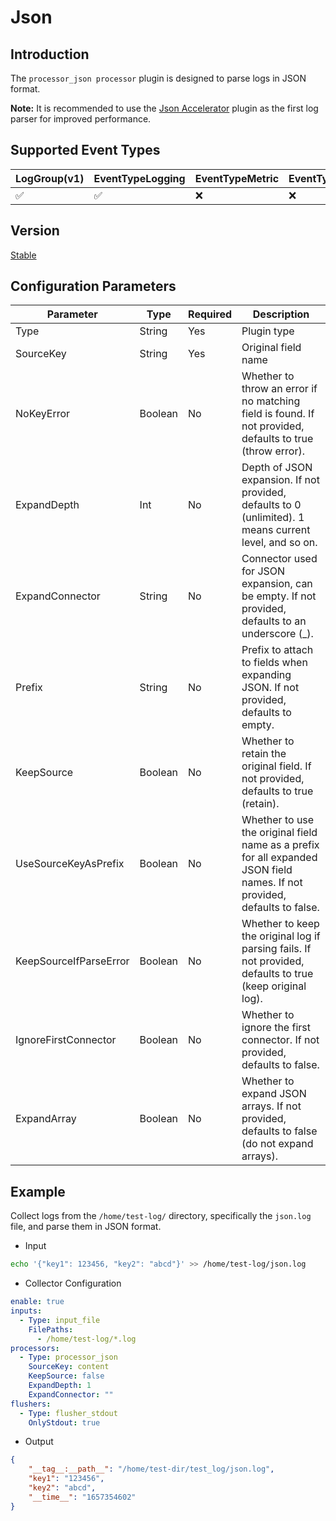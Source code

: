 # Json

## Introduction

The `processor_json processor` plugin is designed to parse logs in JSON format.

**Note:** It is recommended to use the [Json Accelerator](../accelerator/json-accelerate.md) plugin as the first log parser for improved performance.

## Supported Event Types

| LogGroup(v1) | EventTypeLogging | EventTypeMetric | EventTypeSpan |
| ------------ | ---------------- | --------------- | ------------- |
|      ✅      |      ✅           |       ❌        |      ❌       |

## Version

[Stable](../stability-level.md)

## Configuration Parameters

| Parameter                     | Type      | Required | Description                                                  |
| ---------------------- | ------- | ---- | ------------------------------------------------------------- |
| Type                   | String  | Yes    | Plugin type                                                  |
| SourceKey              | String  | Yes    | Original field name                                           |
| NoKeyError             | Boolean | No    | Whether to throw an error if no matching field is found. If not provided, defaults to true (throw error). |
| ExpandDepth            | Int     | No    | Depth of JSON expansion. If not provided, defaults to 0 (unlimited). 1 means current level, and so on. |
| ExpandConnector        | String  | No    | Connector used for JSON expansion, can be empty. If not provided, defaults to an underscore (_). |
| Prefix                 | String  | No    | Prefix to attach to fields when expanding JSON. If not provided, defaults to empty. |
| KeepSource             | Boolean | No    | Whether to retain the original field. If not provided, defaults to true (retain). |
| UseSourceKeyAsPrefix   | Boolean | No    | Whether to use the original field name as a prefix for all expanded JSON field names. If not provided, defaults to false. |
| KeepSourceIfParseError | Boolean | No    | Whether to keep the original log if parsing fails. If not provided, defaults to true (keep original log). |
| IgnoreFirstConnector   | Boolean | No    | Whether to ignore the first connector. If not provided, defaults to false. |
| ExpandArray            | Boolean | No    | Whether to expand JSON arrays. If not provided, defaults to false (do not expand arrays). |

## Example

Collect logs from the `/home/test-log/` directory, specifically the `json.log` file, and parse them in JSON format.

* Input

```bash
echo '{"key1": 123456, "key2": "abcd"}' >> /home/test-log/json.log
```

* Collector Configuration

```yaml
enable: true
inputs:
  - Type: input_file
    FilePaths: 
      - /home/test-log/*.log
processors:
  - Type: processor_json
    SourceKey: content
    KeepSource: false
    ExpandDepth: 1
    ExpandConnector: ""
flushers:
  - Type: flusher_stdout
    OnlyStdout: true
```

* Output

```json
{
    "__tag__:__path__": "/home/test-dir/test_log/json.log",
    "key1": "123456",
    "key2": "abcd",
    "__time__": "1657354602"
}
```
